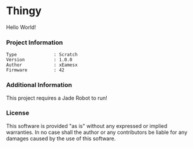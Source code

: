 Thingy
================

Hello World!

### Project Information
```
Type              : Scratch
Version           : 1.0.0
Author            : xEamesx
Firmware          : 42
```

### Additional Information
This project requires a Jade Robot to run!

### License
This software is provided "as is" without any expressed or implied warranties.  In no case shall the author or any contributors be liable for any damages caused by the use of this software.

